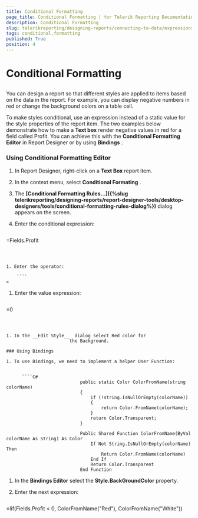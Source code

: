 ```yaml
---
title: Conditional Formatting
page_title: Conditional Formatting | for Telerik Reporting Documentation
description: Conditional Formatting
slug: telerikreporting/designing-reports/connecting-to-data/expressions/using-expressions/conditional-formatting
tags: conditional,formatting
published: True
position: 4
---
```


# Conditional Formatting



## 

You can design a report so that different styles are applied to items based 			on the data in the report. For example, you can display negative numbers 			in red or change the background colors on a table cell. 			

To make styles conditional, use an expression instead of a static value 			for the style properties of the report item. The two examples below demonstrate how to make a __Text box__  			render negative values in red for a field called Profit. You can achieve this with the __Conditional Formatting Editor__  in Report Designer        or by using __Bindings__ . 			

### Using Conditional Formatting Editor

1. In Report Designer, right-click on a __Text Box__  report item.               

1. In the context menu, select __Conditional Formating__ .               

1. The __[Conditional Formatting Rules...]({%slug telerikreporting/designing-reports/report-designer-tools/desktop-designers/tools/conditional-formatting-rules-dialog%})__  dialog appears on the screen.

1. Enter the conditional 
							expression:

	````
=Fields.Profit
````



1. Enter the operator:

	````
<
````



1. Enter the value expression:

	````
=0
````



1. In the __Edit Style__  dialog select Red color for
						the Background.

### Using Bindings

1. To use Bindings, we need to implement a helper User Function:

	
      ````C#
                            public static Color ColorFromName(string colorName)
                            {
                                if (!string.IsNullOrEmpty(colorName))
                                {
                                    return Color.FromName(colorName);
                                }
                                return Color.Transparent;
                            }
````
````VB.NET
                            Public Shared Function ColorFromName(ByVal colorName As String) As Color
                                If Not String.IsNullOrEmpty(colorName) Then
                                    Return Color.FromName(colorName)
                                End If
                                Return Color.Transparent
                            End Function
````



1. In the __Bindings Editor__  							select the __Style.BackGroundColor__  property.

1. Enter the next expression:

	````
=Iif(Fields.Profit < 0, ColorFromName("Red"), ColorFromName("White"))
						
````

